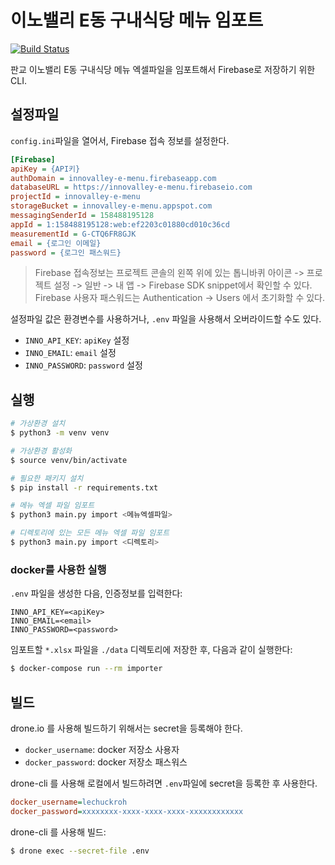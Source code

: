# 이노밸리 E동 구내식당 메뉴 임포트

[![Build Status](https://drone.lechuckcgx.com/api/badges/lechuckroh/innovalley-e-menu-import/status.svg)](https://drone.lechuckcgx.com/lechuckroh/innovalley-e-menu-import)

판교 이노밸리 E동 구내식당 메뉴 엑셀파일을 임포트해서 Firebase로 저장하기 위한 CLI.

## 설정파일
`config.ini`파일을 열어서, Firebase 접속 정보를 설정한다.

```ini
[Firebase]
apiKey = {API키}
authDomain = innovalley-e-menu.firebaseapp.com
databaseURL = https://innovalley-e-menu.firebaseio.com
projectId = innovalley-e-menu
storageBucket = innovalley-e-menu.appspot.com
messagingSenderId = 158488195128
appId = 1:158488195128:web:ef2203c01880cd010c36cd
measurementId = G-CTQ6FR8GJK
email = {로그인 이메일}
password = {로그인 패스워드}
```

> Firebase 접속정보는 프로젝트 콘솔의 왼쪽 위에 있는 톱니바퀴 아이콘 -> 프로젝트 설정 -> 일반 -> 내 앱 -> Firebase SDK snippet에서 확인할 수 있다.
> Firebase 사용자 패스워드는 Authentication -> Users 에서 초기화할 수 있다.

설정파일 값은 환경변수를 사용하거나, `.env` 파일을 사용해서 오버라이드할 수도 있다.
* `INNO_API_KEY`: `apiKey` 설정
* `INNO_EMAIL`: `email` 설정
* `INNO_PASSWORD`: `password` 설정

## 실행
```bash
# 가상환경 설치
$ python3 -m venv venv

# 가상환경 활성화
$ source venv/bin/activate

# 필요한 패키지 설치
$ pip install -r requirements.txt

# 메뉴 엑셀 파일 임포트
$ python3 main.py import <메뉴엑셀파일>

# 디렉토리에 있는 모든 메뉴 엑셀 파일 임포트
$ python3 main.py import <디렉토리>
```

### docker를 사용한 실행
`.env` 파일을 생성한 다음, 인증정보를 입력한다:

```dotenv
INNO_API_KEY=<apiKey>
INNO_EMAIL=<email>
INNO_PASSWORD=<password>
```

임포트할 `*.xlsx` 파일을 `./data` 디렉토리에 저장한 후, 다음과 같이 실행한다: 
```bash
$ docker-compose run --rm importer
```

## 빌드
drone.io 를 사용해 빌드하기 위해서는 secret을 등록해야 한다.
* `docker_username`: docker 저장소 사용자
* `docker_password`: docker 저장소 패스워스

drone-cli 를 사용해 로컬에서 빌드하려면 `.env`파일에 secret을 등록한 후 사용한다.
```ini
docker_username=lechuckroh
docker_password=xxxxxxxx-xxxx-xxxx-xxxx-xxxxxxxxxxxx
```

drone-cli 를 사용해 빌드:
```bash
$ drone exec --secret-file .env
```
